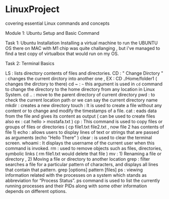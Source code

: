 # LinuxProject
 covering essential Linux commands and concepts

 Module 1: Ubuntu Setup and Basic Command

 Task 1: Ubuntu Installation
 Installing a virtual machine to run the UBUNTU OS there on MAC with M1 chip was quite challanging , but i've managed to find a test copy of virtualbox that would run on my OS.

 
 Task 2: Terminal Basics 

 LS :  lists directory contents of files and directories.
 CD : " Change Dirctory " : changes the current dirctory into another one , EX : 
 CD ./Home/folder1 ( changes the dirctory to there)
 cd ~ : `~` this argument is used in `cd` command to change the directory to the home directory from any location in Linux System.
 cd .. : move to the parent directory of current directory
 pwd : to check the current location path or we can say the current directory name
 mkdir : creates a new directory 
 touch : It is used to create a file without any content or to change and modify the timestamps of a file.
 cat : eads data from the file and gives its content as output ( can be used to create files also ex : cat hello > mostafa.txt ) 
 cp : This command is used to copy files or groups of files or directories ( cp file1.txt file2.txt , now file 2 has contents of file 1) 
 echo : allows users to display lines of text or strings that are passed as arguments (echo "Hello There" )
 clear : is used to clear the terminal screen.
 whoami : It displays the username of the current user when this command is invoked.
 rm : used to remove objects such as files, directories, symbolic links ( rm file1.txt would delete that file ) 
 mv : 1) Renaming a file or directory , 2) Moving a file or directory to another location
 grep : filter searches a file for a particular pattern of characters, and displays all lines that contain that pattern. grep [options] pattern [files]
 ps :  viewing information related with the processes on a system which stands as abbreviation for “Process Status”. ps command is used to list the currently running processes and their PIDs along with some other information depends on different options. 
 
 
